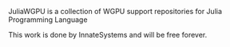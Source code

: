 JuliaWGPU is a collection of WGPU support repositories for Julia Programming Language

This work is done by InnateSystems and will be free forever.


